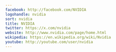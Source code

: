 ```yaml
---
facebook: http://facebook.com/NVIDIA
logohandle: nvidia
sort: nvidia
title: NVIDIA
twitter: https://x.com/nvidia
website: http://www.nvidia.com/page/home.html
wikipedia: https://en.wikipedia.org/wiki/Nvidia
youtube: http://youtube.com/user/nvidia
---
```

